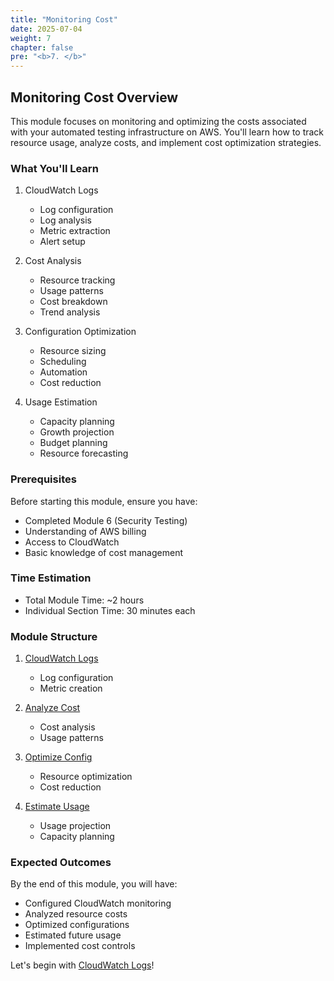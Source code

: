 ```yaml
---
title: "Monitoring Cost"
date: 2025-07-04
weight: 7
chapter: false
pre: "<b>7. </b>"
---
```


## Monitoring Cost Overview

This module focuses on monitoring and optimizing the costs associated with your automated testing infrastructure on AWS. You'll learn how to track resource usage, analyze costs, and implement cost optimization strategies.

### What You'll Learn

1. CloudWatch Logs
   - Log configuration
   - Log analysis
   - Metric extraction
   - Alert setup

2. Cost Analysis
   - Resource tracking
   - Usage patterns
   - Cost breakdown
   - Trend analysis

3. Configuration Optimization
   - Resource sizing
   - Scheduling
   - Automation
   - Cost reduction

4. Usage Estimation
   - Capacity planning
   - Growth projection
   - Budget planning
   - Resource forecasting

### Prerequisites

Before starting this module, ensure you have:
- Completed Module 6 (Security Testing)
- Understanding of AWS billing
- Access to CloudWatch
- Basic knowledge of cost management

### Time Estimation
- Total Module Time: ~2 hours
- Individual Section Time: 30 minutes each

### Module Structure

1. [CloudWatch Logs](7.1-cloudwatch-logs/)
   - Log configuration
   - Metric creation

2. [Analyze Cost](7.2-analyze-cost/)
   - Cost analysis
   - Usage patterns

3. [Optimize Config](7.3-optimize-config/)
   - Resource optimization
   - Cost reduction

4. [Estimate Usage](7.4-estimate-usage/)
   - Usage projection
   - Capacity planning

### Expected Outcomes

By the end of this module, you will have:
- Configured CloudWatch monitoring
- Analyzed resource costs
- Optimized configurations
- Estimated future usage
- Implemented cost controls

Let's begin with [CloudWatch Logs](7.1-cloudwatch-logs/)!
